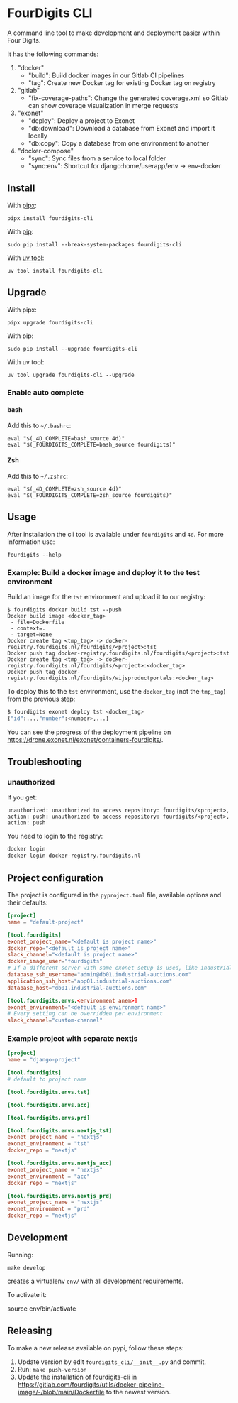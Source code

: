 # FourDigits CLI

A command line tool to make development and deployment easier within Four Digits.

It has the following commands:

1. "docker"
    - "build": Build docker images in our Gitlab CI pipelines
    - "tag": Create new Docker tag for existing Docker tag on registry
2. "gitlab"
    - "fix-coverage-paths": Change the generated coverage.xml so Gitlab can show coverage visualization in merge requests
3. "exonet"
   - "deploy": Deploy a project to Exonet
   - "db:download": Download a database from Exonet and import it locally
   - "db:copy": Copy a database from one environment to another
4. "docker-compose"
   - "sync": Sync files from a service to local folder
   - "sync:env": Shortcut for django:home/userapp/env -> env-docker

## Install

With [pipx](https://github.com/pypa/pipx):

    pipx install fourdigits-cli

With [pip](https://github.com/pypa/pip):

    sudo pip install --break-system-packages fourdigits-cli

With [uv tool](https://docs.astral.sh/uv/concepts/tools/#tools):

    uv tool install fourdigits-cli

## Upgrade

With pipx:

    pipx upgrade fourdigits-cli

With pip:

    sudo pip install --upgrade fourdigits-cli

With uv tool:

    uv tool upgrade fourdigits-cli --upgrade

### Enable auto complete

#### bash

Add this to `~/.bashrc`:

```shell
eval "$(_4D_COMPLETE=bash_source 4d)"
eval "$(_FOURDIGITS_COMPLETE=bash_source fourdigits)"
```

#### Zsh

Add this to `~/.zshrc`:

```shell
eval "$(_4D_COMPLETE=zsh_source 4d)"
eval "$(_FOURDIGITS_COMPLETE=zsh_source fourdigits)"
```

## Usage

After installation the cli tool is available under `fourdigits` and `4d`.
For more information use:

    fourdigits --help

### Example: Build a docker image and deploy it to the test environment

Build an image for the `tst` environment and upload it to our registry:

```
$ fourdigits docker build tst --push
Docker build image <docker_tag>
 - file=Dockerfile
 - context=.
 - target=None
Docker create tag <tmp_tag> -> docker-registry.fourdigits.nl/fourdigits/<project>:tst
Docker push tag docker-registry.fourdigits.nl/fourdigits/<project>:tst
Docker create tag <tmp_tag> -> docker-registry.fourdigits.nl/fourdigits/<project>:<docker_tag>
Docker push tag docker-registry.fourdigits.nl/fourdigits/wijsproductportals:<docker_tag>
```

To deploy this to the `tst` environment, use the `docker_tag` (not the `tmp_tag`) from the previous step:

```bash
$ fourdigits exonet deploy tst <docker_tag>
{"id":...,"number":<number>,...}
```

You can see the progress of the deployment pipeline on https://drone.exonet.nl/exonet/containers-fourdigits/<number>. 

## Troubleshooting

### unauthorized

If you get:
```
unauthorized: unauthorized to access repository: fourdigits/<project>, action: push: unauthorized to access repository: fourdigits/<project>, action: push
```

You need to login to the registry:

```bash
docker login
docker login docker-registry.fourdigits.nl
```

## Project configuration

The project is configured in the `pyproject.toml` file, available options and their defaults:

```toml
[project]
name = "default-project"

[tool.fourdigits]
exonet_project_name="<default is project name>"
docker_repo="<default is project name>"
slack_channel="<default is project name>"
docker_image_user="fourdigits"
# If a different server with same exonet setup is used, like industrial-auctions. Otherwise, don't define for default
database_ssh_username="admin@db01.industrial-auctions.com"
application_ssh_host="app01.industrial-auctions.com"
database_host="db01.industrial-auctions.com"

[tool.fourdigits.envs.<environment anem>]
exonet_environment="<default is environment name>"
# Every setting can be overridden per environment
slack_channel="custom-channel"
```

### Example project with separate nextjs

```toml
[project]
name = "django-project"

[tool.fourdigits]
# default to project name

[tool.fourdigits.envs.tst]

[tool.fourdigits.envs.acc]

[tool.fourdigits.envs.prd]

[tool.fourdigits.envs.nextjs_tst]
exonet_project_name = "nextjs"
exonet_environment = "tst"
docker_repo = "nextjs"

[tool.fourdigits.envs.nextjs_acc]
exonet_project_name = "nextjs"
exonet_environment = "acc"
docker_repo = "nextjs"

[tool.fourdigits.envs.nextjs_prd]
exonet_project_name = "nextjs"
exonet_environment = "prd"
docker_repo = "nextjs"
```

## Development

Running:

    make develop

creates a virtualenv `env/` with all development requirements.

To activate it:

   source env/bin/activate

## Releasing

To make a new release available on pypi, follow these steps:

1. Update version by edit `fourdigits_cli/__init__.py` and commit.
2. Run: `make push-version`
3. Update the installation of fourdigits-cli in https://gitlab.com/fourdigits/utils/docker-pipeline-image/-/blob/main/Dockerfile
to the newest version.
